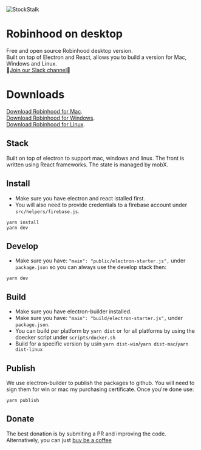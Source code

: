 ![StockStalk](https://media.giphy.com/media/cRMNl8P3mt4OFL8Sxm/giphy.gif)
# Robinhood on desktop

Free and open source Robinhood desktop version.  
Built on top of Electron and React, allows you to build a version for Mac, Windows and Linux.  
🤘[Join our Slack channel](https://join.slack.com/t/stockstalkapp/shared_invite/enQtMzI1NzcwNDA0MTkyLWI1MGZmMDI3Yjk5YzRhZDQ5NDM1ZjVmNmUyOTQxMDFkMGE1MGQ1ZjE4MWY5YWNjMDFhZjllNzM1NjdlYWQwYmE)🤘

# Downloads

[Download Robinhood for Mac](https://stockstalk.club/robinhood-mac).  
[Download Robinhood for Windows](https://www.stockstalk.club/robinhood-windows).  
[Download Robinhood for Linux](https://www.stockstalk.club/robinhood-linux).  

## Stack

Built on top of electron to support mac, windows and linux. The front is written using React frameworks. 
The state is managed by mobX.  

## Install
- Make sure you have electron and react istalled first.  
- You will also need to provide credentials to a firebase account under `src/helpers/firebase.js`.  
```
yarn install
yarn dev
```

## Develop
- Make sure you have: `"main": "public/electron-starter.js",` under `package.json` so you can always use the develop stack then:  
```
yarn dev
```
## Build
- Make sure you have electron-builder installed.
- Make sure you have: `"main": "build/electron-starter.js",` under `package.json`.  
- You can build per platform by `yarn dist` or for all platforms by using the doecker script under `scripts/docker.sh`
- Build for a specific version by usin `yarn dist-win`/`yarn dist-mac`/`yarn dist-linux`

## Publish
We use electron-builder to publish the packages to github. You will need to sign them for win or mac my purchasing certificate. Once you're done use: 
```
yarn publish
```


## Donate
The best donation is by submiting a PR and improving the code.  
Alternatively, you can just [buy be a coffee](https://www.buymeacoffee.com/sagivo)



